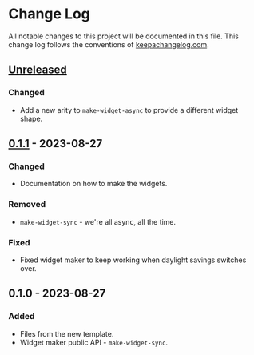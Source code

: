 # Change Log
All notable changes to this project will be documented in this file. This change log follows the conventions of [keepachangelog.com](http://keepachangelog.com/).

## [Unreleased]
### Changed
- Add a new arity to `make-widget-async` to provide a different widget shape.

## [0.1.1] - 2023-08-27
### Changed
- Documentation on how to make the widgets.

### Removed
- `make-widget-sync` - we're all async, all the time.

### Fixed
- Fixed widget maker to keep working when daylight savings switches over.

## 0.1.0 - 2023-08-27
### Added
- Files from the new template.
- Widget maker public API - `make-widget-sync`.

[Unreleased]: https://sourcehost.site/your-name/apisvc/compare/0.1.1...HEAD
[0.1.1]: https://sourcehost.site/your-name/apisvc/compare/0.1.0...0.1.1
